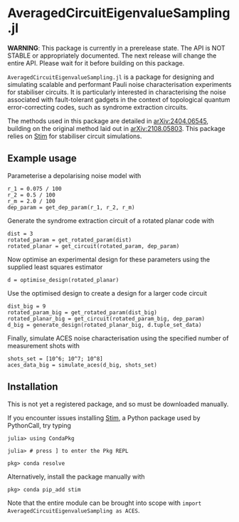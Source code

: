 # AveragedCircuitEigenvalueSampling.jl

**WARNING**: This package is currently in a prerelease state.
The API is NOT STABLE or appropriately documented.
The next release will change the entire API.
Please wait for it before building on this package.

`AveragedCircuitEigenvalueSampling.jl` is a package for designing and simulating scalable and performant Pauli noise characterisation experiments for stabiliser circuits.
It is particularly interested in characterising the noise associated with fault-tolerant gadgets in the context of topological quantum error-correcting codes, such as syndrome extraction circuits.

The methods used in this package are detailed in [arXiv:2404.06545](https://arxiv.org/abs/2404.06545), building on the original method laid out in [arXiv:2108.05803](https://arxiv.org/abs/2108.05803).
This package relies on [Stim](https://github.com/quantumlib/Stim) for stabiliser circuit simulations.

## Example usage

Parameterise a depolarising noise model with

```
r_1 = 0.075 / 100
r_2 = 0.5 / 100
r_m = 2.0 / 100
dep_param = get_dep_param(r_1, r_2, r_m)
```

Generate the syndrome extraction circuit of a rotated planar code with

```
dist = 3
rotated_param = get_rotated_param(dist)
rotated_planar = get_circuit(rotated_param, dep_param)
```

Now optimise an experimental design for these parameters using the supplied least squares estimator

```
d = optimise_design(rotated_planar)
```

Use the optimised design to create a design for a larger code circuit

```
dist_big = 9
rotated_param_big = get_rotated_param(dist_big)
rotated_planar_big = get_circuit(rotated_param_big, dep_param)
d_big = generate_design(rotated_planar_big, d.tuple_set_data)
```

Finally, simulate ACES noise characterisation using the specified number of measurement shots with 

```
shots_set = [10^6; 10^7; 10^8]
aces_data_big = simulate_aces(d_big, shots_set)
```

## Installation

This is not yet a registered package, and so must be downloaded manually.

If you encounter issues installing [Stim](https://github.com/quantumlib/Stim), a Python package used by PythonCall, try typing

```
julia> using CondaPkg

julia> # press ] to enter the Pkg REPL

pkg> conda resolve
```

Alternatively, install the package manually with

```
pkg> conda pip_add stim
```

Note that the entire module can be brought into scope with `import AveragedCircuitEigenvalueSampling as ACES`.